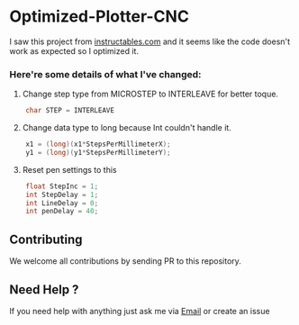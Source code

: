# Optimized-Plotter-CNC
I saw this project from [instructables.com](https://www.instructables.com/id/Mini-CNC-Machine-Arduino-Based-Adafruit-Driver-Mot/) and it seems like the code doesn't work as expected so I optimized it.

### Here're some details of what I've changed:
1. Change step type from MICROSTEP to INTERLEAVE for better toque.
```c
    char STEP = INTERLEAVE
```
2. Change data type to long because Int couldn't handle it.
```c
    x1 = (long)(x1*StepsPerMillimeterX);
    y1 = (long)(y1*StepsPerMillimeterY);
```
3. Reset pen settings to this
```c
    float StepInc = 1;
    int StepDelay = 1;
    int LineDelay = 0;
    int penDelay = 40;
``` 
Contributing
------------

We welcome all contributions by sending PR to this repository.

Need Help ?
-----------

If you need help with anything just ask me via [Email](mailto:witjarukit@gmail.com) or create an issue

